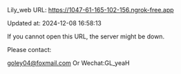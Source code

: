 Lily_web URL: https://1047-61-165-102-156.ngrok-free.app

Updated at: 2024-12-08 16:58:13

If you cannot open this URL, the server might be down.

Please contact: 

goley04@foxmail.com Or Wechat:GL_yeaH